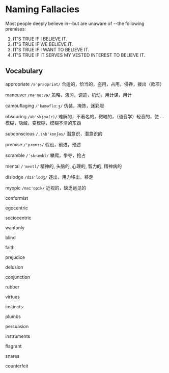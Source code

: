 # Naming Fallacies

Most people deeply believe in--but are unaware of --the following premises:

1. IT'S TRUE IF I BELIEVE IT.
2. IT'S TRUE IF WE BELIEVE IT.
3. IT'S TRUE IF I WANT TO BELIEVE IT.
4. IT'S TRUE IF IT SERVES MY VESTED INTEREST TO BELIEVE IT.



## Vocabulary

appropriate `/əˈprəʊpriət/`  合适的，恰当的，盗用，占用，侵吞，拨出（款项）

maneuver `/məˈnuːvə/` 策略，演习，调遣，机动，用计谋，用计

camouflaging `/'kæməflɑːʒ/` 伪装，掩饰，迷彩服

obscuring `/əb'skjʊə(r)/` 难解的，不著名的，微暗的，（语音学）轻音的，使 ... 模糊，隐藏，变模糊，模糊不清的东西

subconscious `/ˌsʌb'kɒnʃəs/` 潜意识，潜意识的

premise `/'premɪs/` 假设，前进，预述

scramble `/ˈskræmbl/` 攀爬，争夺，抢占

mental `/'mentl/` 精神的, 头脑的, 心理的, 智力的, 精神病的

dislodge `/dɪs'lɒdʒ/` 逐出，用力移出，移走

myopic `/maɪ'ɒpɪk/` 近视的，缺乏远见的

conformist

egocentric

sociocentric

wantonly

blind

faith

prejudice

delusion

conjunction

rubber

virtues

instincts

plumbs

persuasion

instruments

flagrant

snares

counterfeit

